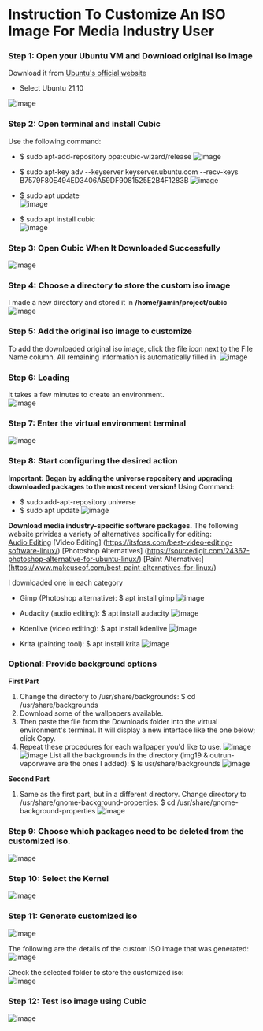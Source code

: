 # Instruction To Customize An ISO Image For Media Industry User
### Step 1: Open your Ubuntu VM and Download original iso image 
Download it from [Ubuntu's official website](https://ubuntu.com/download/desktop)
- Select Ubuntu 21.10

![image](https://user-images.githubusercontent.com/82058058/166126775-a8bbbc04-d8de-4d8b-bac4-3eb44304dc8d.png)

### Step 2: Open terminal and install Cubic
Use the following command:
- $ sudo apt-add-repository ppa:cubic-wizard/release
![image](https://user-images.githubusercontent.com/82058058/166126975-340b1262-c827-406d-84a2-4550251787f7.png)

- $ sudo apt-key adv --keyserver keyserver.ubuntu.com --recv-keys B7579F80E494ED3406A59DF9081525E2B4F1283B
![image](https://user-images.githubusercontent.com/82058058/166126980-a4434585-c44f-4b52-8f68-ce418824bacd.png)

- $ sudo apt update   
![image](https://user-images.githubusercontent.com/82058058/166126989-f6d0f89e-96d6-44be-bf9f-15794478cd90.png)

- $ sudo apt install cubic  
![image](https://user-images.githubusercontent.com/82058058/166126997-bb1016f4-2263-4723-8575-1a4a93243f4f.png)

### Step 3: Open Cubic When It Downloaded Successfully
![image](https://user-images.githubusercontent.com/82058058/166127034-74e520a6-842f-4207-b8d7-fb9bdf21710f.png)

### Step 4: Choose a directory to store the custom iso image
I made a new directory and stored it in **/home/jiamin/project/cubic**     
![image](https://user-images.githubusercontent.com/82058058/166127052-78111a50-962d-4ac5-aa22-9f4b57a48490.png)

### Step 5: Add the original iso image to customize
To add the downloaded original iso image, click the file icon next to the File Name column. All remaining information is automatically filled in.
![image](https://user-images.githubusercontent.com/82058058/166127087-f4742ed1-b323-42ed-95ee-b9d24b2506e0.png)

### Step 6: Loading
It takes a few minutes to create an environment.  
![image](https://user-images.githubusercontent.com/82058058/166127098-5cc96b86-89dd-416e-98ea-c01710b934d6.png)

### Step 7: Enter the virtual environment terminal 
![image](https://user-images.githubusercontent.com/82058058/166127114-57b5cdae-d4e1-43e5-9c0c-a8708030f4bf.png)

### Step 8: Start configuring the desired action 
**Important: Began by adding the universe repository and upgrading downloaded packages to the most recent version!**
Using Command: 
- $ sudo add-apt-repository universe
- $ sudo apt update
![image](https://user-images.githubusercontent.com/82058058/166127148-98dbce61-1be0-40c0-9204-5340199410a4.png)

**Download media industry-specific software packages.**
The following website privides a variety of alternatives spcifically for editing:   
[Audio Editing](https://linuxhint.com/audio_editing_music_making_software_linux/)
[Video Editing] (https://itsfoss.com/best-video-editing-software-linux/)
[Photoshop Alternatives] (https://sourcedigit.com/24367-photoshop-alternative-for-ubuntu-linux/)
[Paint Alternative:] (https://www.makeuseof.com/best-paint-alternatives-for-linux/)

I downloaded one in each category
- Gimp (Photoshop alternative): $ apt install gimp 
![image](https://user-images.githubusercontent.com/82058058/166127540-28a44f1d-4b50-4fea-b38c-03fea95748e7.png)

- Audacity (audio editing): $ apt install audacity 
![image](https://user-images.githubusercontent.com/82058058/166127611-322c2fc0-cc98-400c-bd13-74daef551189.png)

- Kdenlive (video editing): $ apt install kdenlive 
![image](https://user-images.githubusercontent.com/82058058/166127614-11b93154-01e4-4e7d-9d73-01bacedcf1ae.png)

- Krita (painting tool): $ apt install krita
![image](https://user-images.githubusercontent.com/82058058/166127620-29d1e27f-ebb4-4baf-b045-19ffc450f9cc.png)

### Optional: Provide background options
**First Part**
1. Change the directory to /usr/share/backgrounds: $ cd /usr/share/backgrounds
2. Download some of the wallpapers available. 
3. Then paste the file from the Downloads folder into the virtual environment's terminal. It will display a new interface like the one below; click Copy.
4. Repeat these procedures for each wallpaper you'd like to use.
![image](https://user-images.githubusercontent.com/82058058/166127667-0d4eff67-0b1f-4f5f-a012-0f2dc1011edc.png) 
![image](https://user-images.githubusercontent.com/82058058/166127676-45fb1382-7d6c-432a-95ce-0cc8eb36d037.png) 
List all the backgrounds in the directory (img19 & outrun-vaporwave are the ones I added): $ ls usr/share/backgrounds 
![image](https://user-images.githubusercontent.com/82058058/166127694-f4dfed1f-0912-4cc6-bfdd-64a20ba393ca.png)

**Second Part**
1. Same as the first part, but in a different directory. Change directory to /usr/share/gnome-background-properties: $ cd /usr/share/gnome-background-properties
![image](https://user-images.githubusercontent.com/82058058/166127743-1ea5e863-bc6d-4192-8781-bdfc8f40a54d.png)

### Step 9: Choose which packages need to be deleted from the customized iso. 
![image](https://user-images.githubusercontent.com/82058058/166127802-781a3b7d-840a-4385-9951-3a0b2506b925.png)

### Step 10: Select the Kernel
![image](https://user-images.githubusercontent.com/82058058/166127815-b54aec1a-7815-434e-a370-1a72574f86d6.png)

### Step 11: Generate customized iso   
![image](https://user-images.githubusercontent.com/82058058/166127832-06dce1ba-c5e3-4da4-83ba-832e9b76dd21.png)

The following are the details of the custom ISO image that was generated:  
![image](https://user-images.githubusercontent.com/82058058/166127850-383e60b5-6fa2-48d9-b0c5-7eb323e127b5.png)

Check the selected folder to store the customized iso:   
![image](https://user-images.githubusercontent.com/82058058/166127856-4657979e-e7b7-43eb-9257-92fa2ce3246e.png)

### Step 12: Test iso image using Cubic  
![image](https://user-images.githubusercontent.com/82058058/166127896-cb60663c-c552-4c92-a313-334cc9d1871b.png)
  


